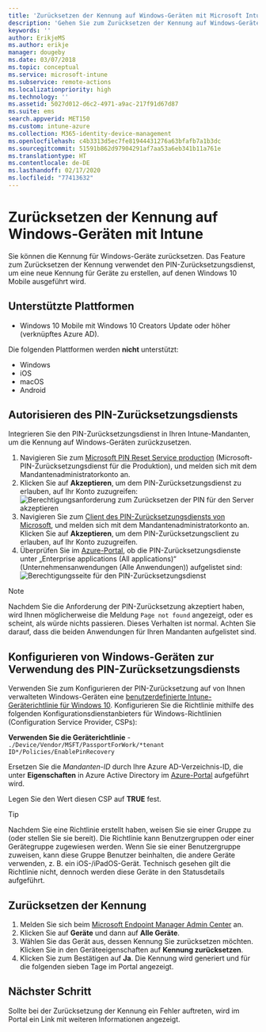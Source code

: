 ```yaml
---
title: 'Zurücksetzen der Kennung auf Windows-Geräten mit Microsoft Intune: Azure | Microsoft-Dokumentation'
description: 'Gehen Sie zum Zurücksetzen der Kennung auf Windows-Geräten wie folgt vor: Installieren Sie den PIN-Zurücksetzungsdienst und den PIN-Zurücksetzungsclient von Microsoft, erstellen Sie eine Geräterichtlinie mit Ihrer Azure Active Directory-Verzeichnis-ID, und setzen Sie die Kennung im Azure-Portal mithilfe von Microsoft-Intune zurück.'
keywords: ''
author: ErikjeMS
ms.author: erikje
manager: dougeby
ms.date: 03/07/2018
ms.topic: conceptual
ms.service: microsoft-intune
ms.subservice: remote-actions
ms.localizationpriority: high
ms.technology: ''
ms.assetid: 5027d012-d6c2-4971-a9ac-217f91d67d87
ms.suite: ems
search.appverid: MET150
ms.custom: intune-azure
ms.collection: M365-identity-device-management
ms.openlocfilehash: c4b3313d5ec7fe81944431276a63bfafb7a1b3dc
ms.sourcegitcommit: 51591b862d97904291af7aa53a6eb341b11a761e
ms.translationtype: HT
ms.contentlocale: de-DE
ms.lasthandoff: 02/17/2020
ms.locfileid: "77413632"
---
```

# <a name="reset-the-passcode-on-windows-devices-using-intune"></a>Zurücksetzen der Kennung auf Windows-Geräten mit Intune

Sie können die Kennung für Windows-Geräte zurücksetzen. Das Feature zum Zurücksetzen der Kennung verwendet den PIN-Zurücksetzungsdienst, um eine neue Kennung für Geräte zu erstellen, auf denen Windows 10 Mobile ausgeführt wird. 

## <a name="supported-platforms"></a>Unterstützte Plattformen

- Windows 10 Mobile mit Windows 10 Creators Update oder höher (verknüpftes Azure AD).

Die folgenden Plattformen werden **nicht** unterstützt:
- Windows
- iOS
- macOS
- Android

## <a name="authorize-the-pin-reset-services"></a>Autorisieren des PIN-Zurücksetzungsdiensts

Integrieren Sie den PIN-Zurücksetzungsdienst in Ihren Intune-Mandanten, um die Kennung auf Windows-Geräten zurückzusetzen.

1. Navigieren Sie zum [Microsoft PIN Reset Service production](https://login.windows.net/common/oauth2/authorize?response_type=code&client_id=b8456c59-1230-44c7-a4a2-99b085333e84&resource=https%3A%2F%2Fgraph.windows.net&redirect_uri=https%3A%2F%2Fcred.microsoft.com&state=e9191523-6c2f-4f1d-a4f9-c36f26f89df0&prompt=admin_consent) (Microsoft-PIN-Zurücksetzungsdienst für die Produktion), und melden sich mit dem Mandantenadministratorkonto an.
2. Klicken Sie auf **Akzeptieren**, um dem PIN-Zurücksetzungsdienst zu erlauben, auf Ihr Konto zuzugreifen: ![Berechtigungsanforderung zum Zurücksetzen der PIN für den Server akzeptieren](./media/device-windows-pin-reset/pin-reset-service-home-screen.png)
3. Navigieren Sie zum [Client des PIN-Zurücksetzungsdiensts von Microsoft](https://login.windows.net/common/oauth2/authorize?response_type=code&client_id=9115dd05-fad5-4f9c-acc7-305d08b1b04e&resource=https%3A%2F%2Fcred.microsoft.com%2F&redirect_uri=ms-appx-web%3A%2F%2FMicrosoft.AAD.BrokerPlugin%2F9115dd05-fad5-4f9c-acc7-305d08b1b04e&state=6765f8c5-f4a7-4029-b667-46a6776ad611&prompt=admin_consent), und melden sich mit dem Mandantenadministratorkonto an. Klicken Sie auf **Akzeptieren**, um dem PIN-Zurücksetzungsclient zu erlauben, auf Ihr Konto zuzugreifen.
4. Überprüfen Sie im [Azure-Portal](https://portal.azure.com), ob die PIN-Zurücksetzungsdienste unter „Enterprise applications (All applications)“ (Unternehmensanwendungen (Alle Anwendungen)) aufgelistet sind: ![Berechtigungsseite für den PIN-Zurücksetzungsdienst](./media/device-windows-pin-reset/pin-reset-service-application.png)

> [!NOTE]
> Nachdem Sie die Anforderung der PIN-Zurücksetzung akzeptiert haben, wird Ihnen möglicherweise die Meldung `Page not found` angezeigt, oder es scheint, als würde nichts passieren. Dieses Verhalten ist normal. Achten Sie darauf, dass die beiden Anwendungen für Ihren Mandanten aufgelistet sind.

## <a name="configure-windows-devices-to-use-pin-reset"></a>Konfigurieren von Windows-Geräten zur Verwendung des PIN-Zurücksetzungsdiensts

Verwenden Sie zum Konfigurieren der PIN-Zurücksetzung auf von Ihnen verwalteten Windows-Geräten eine [benutzerdefinierte Intune-Geräterichtlinie für Windows 10](../configuration/custom-settings-windows-10.md). Konfigurieren Sie die Richtlinie mithilfe des folgenden Konfigurationsdienstanbieters für Windows-Richtlinien (Configuration Service Provider, CSPs):

**Verwenden Sie die Geräterichtlinie** - `./Device/Vendor/MSFT/PassportForWork/*tenant ID*/Policies/EnablePinRecovery`

Ersetzen Sie die *Mandanten-ID* durch Ihre Azure AD-Verzeichnis-ID, die unter **Eigenschaften** in Azure Active Directory im [Azure-Portal](https://portal.azure.com) aufgeführt wird.

Legen Sie den Wert diesen CSP auf **TRUE** fest.

> [!TIP]
> Nachdem Sie eine Richtlinie erstellt haben, weisen Sie sie einer Gruppe zu (oder stellen Sie sie bereit). Die Richtlinie kann Benutzergruppen oder einer Gerätegruppe zugewiesen werden. Wenn Sie sie einer Benutzergruppe zuweisen, kann diese Gruppe Benutzer beinhalten, die andere Geräte verwenden, z. B. ein iOS-/iPadOS-Gerät. Technisch gesehen gilt die Richtlinie nicht, dennoch werden diese Geräte in den Statusdetails aufgeführt.

## <a name="reset-the-passcode"></a>Zurücksetzen der Kennung

1. Melden Sie sich beim [Microsoft Endpoint Manager Admin Center](https://go.microsoft.com/fwlink/?linkid=2109431) an. 
2. Klicken Sie auf **Geräte** und dann auf **Alle Geräte**.
3. Wählen Sie das Gerät aus, dessen Kennung Sie zurücksetzen möchten. Klicken Sie in den Geräteeigenschaften auf **Kennung zurücksetzen**.
4. Klicken Sie zum Bestätigen auf **Ja**. Die Kennung wird generiert und für die folgenden sieben Tage im Portal angezeigt.

## <a name="next-step"></a>Nächster Schritt

Sollte bei der Zurücksetzung der Kennung ein Fehler auftreten, wird im Portal ein Link mit weiteren Informationen angezeigt.
